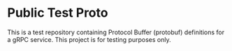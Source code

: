 # Public Test Proto

This is a test repository containing Protocol Buffer (protobuf) definitions for a gRPC service. This project is for testing purposes only.